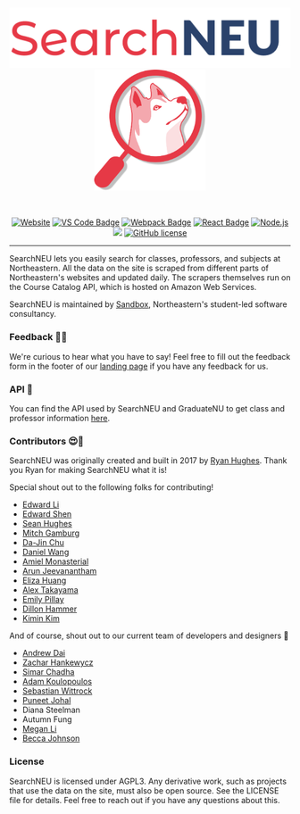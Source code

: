 <br/>
<p align="center">
  <a href="https://searchneu.com/">
    <img alt="logo" src="./public/search-logo-red.png" width="700"/>
  </a>
  <img alt="husky" src="./public/husky-red.png" width="200"/>
</p>
<br/>
<p align="center">
  <a href="https://searchneu.com"><img src="https://img.shields.io/website/https/searchneu.com.svg" alt="Website"></a> <a href="https://code.visualstudio.com/"><img src="https://badges.aleen42.com/src/visual_studio.svg" alt="VS Code Badge"></a> <a href="https://webpack.js.org/"><img src="https://cdn.rawgit.com/aleen42/badges/master/src/webpack.svg" alt="Webpack Badge"></a> <a href="https://reactjs.org/"><img src="https://cdn.rawgit.com/aleen42/badges/master/src/react.svg" alt="React Badge"></a>  <a href="https://nodejs.org/en/"><img src="https://cdn.rawgit.com/aleen42/badges/master/src/node.svg" alt="Node.js"></a> <a href="https://www.docker.com/"><img src="https://badges.aleen42.com/src/docker.svg"></a> <a href="https://github.com/sandboxnu/searchneu/blob/master/LICENSE"><img src="https://img.shields.io/badge/license-AGPLv3-blue.svg" alt="GitHub license"></a>
</p>

---

SearchNEU lets you easily search for classes, professors, and subjects at Northeastern. All the data on the site is scraped from different parts of Northeastern's websites and updated daily. The scrapers themselves run on the Course Catalog API, which is hosted on Amazon Web Services.

SearchNEU is maintained by [Sandbox](https://www.sandboxnu.com/), Northeastern's student-led software consultancy.

### Feedback 🤔📝

We're curious to hear what you have to say! Feel free to fill out the feedback form in the footer of our [landing page]("https://searchneu.com/NEU") if you have any feedback for us.

### API 🔌

You can find the API used by SearchNEU and GraduateNU to get class and professor information [here](https://github.com/sandboxnu/course-catalog-api).

### Contributors 😍🎉

SearchNEU was originally created and built in 2017 by [Ryan Hughes](https://github.com/ryanhugh). Thank you Ryan for making SearchNEU what it is!

Special shout out to the following folks for contributing!

- [Edward Li](https://github.com/NEUDitao)
- [Edward Shen](https://github.com/edward-shen)
- [Sean Hughes](https://github.com/seanhugh)
- [Mitch Gamburg](https://github.com/gamburgm)
- [Da-Jin Chu](https://github.com/dajinchu)
- [Daniel Wang](https://github.com/zefwang)
- [Amiel Monasterial](https://github.com/amielmon)
- [Arun Jeevanantham](https://github.com/ArunJ98)
- [Eliza Huang](https://github.com/lizzij)
- [Alex Takayama](https://github.com/bugsalexander)
- [Emily Pillay](https://github.com/epillay)
- [Dillon Hammer](https://github.com/dillonhammer)
- [Kimin Kim](https://github.com/kiminkim724)

And of course, shout out to our current team of developers and designers 💖

- [Andrew Dai](https://github.com/andrewydai)
- [Zachar Hankewycz](https://github.com/hankewyczz)
- [Simar Chadha](https://github.com/SimChadha)
- [Adam Koulopoulos]()
- [Sebastian Wittrock](https://github.com/sebwittr)
- [Puneet Johal](https://github.com/puneetjohal)
- Diana Steelman
- Autumn Fung
- [Megan Li](https://github.com/megandouli)
- [Becca Johnson](https://github.com/beccajohnson17)

### License

SearchNEU is licensed under AGPL3. Any derivative work, such as projects that use the data on the site, must also be open source. See the LICENSE file for details. Feel free to reach out if you have any questions about this.
